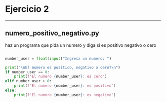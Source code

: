# Ejercicio 2 
---
## numero_positivo_negativo.py
haz un programa que pida un numero y diga si es positivo negativo o cero

```python

number_user = float(input("Ingresa un numero: ")

print("\nEl numero es positico, negativo o cero?\n")
if number_user == 0:
    print(f"El numero {number_user}: es cero")
elif number_user > 0:
    print(f"El numero {number_user}: es positivo")
else:
    print(f"El numero {number_user}: es negativo")
